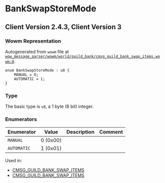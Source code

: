 # BankSwapStoreMode

## Client Version 2.4.3, Client Version 3

### Wowm Representation

Autogenerated from `wowm` file at [`wow_message_parser/wowm/world/guild_bank/cmsg_guild_bank_swap_items.wowm:8`](https://github.com/gtker/wow_messages/tree/main/wow_message_parser/wowm/world/guild_bank/cmsg_guild_bank_swap_items.wowm#L8).

```rust,ignore
enum BankSwapStoreMode : u8 {
    MANUAL = 0;
    AUTOMATIC = 1;
}
```
### Type
The basic type is `u8`, a 1 byte (8 bit) integer.
### Enumerators
| Enumerator | Value  | Description | Comment |
| --------- | -------- | ----------- | ------- |
| `MANUAL` | 0 (0x00) |  |  |
| `AUTOMATIC` | 1 (0x01) |  |  |

Used in:
* [CMSG_GUILD_BANK_SWAP_ITEMS](cmsg_guild_bank_swap_items.md)
* [CMSG_GUILD_BANK_SWAP_ITEMS](cmsg_guild_bank_swap_items.md)


